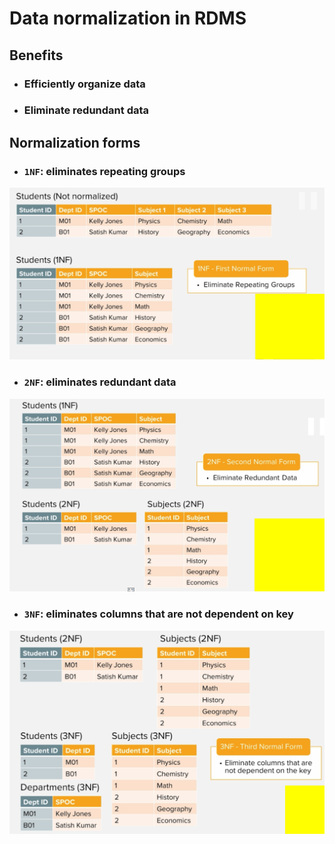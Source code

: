 # Data normalization in RDMS

## Benefits
- ### Efficiently organize data
- ### Eliminate redundant data

## Normalization forms
- ### `1NF`: eliminates repeating groups
![](./media/1nf.png)
- ### `2NF`: eliminates redundant data
![](./media/2nf.png)
- ### `3NF`: eliminates columns that are not dependent on key
![](./media/3nf.png)
